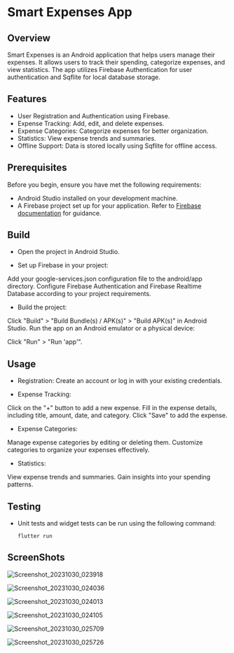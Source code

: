 # Smart Expenses App

## Overview

Smart Expenses is an Android application that helps users manage their expenses. It allows users to track their spending, categorize expenses, and view statistics. The app utilizes Firebase Authentication for user authentication and Sqflite for local database storage.



## Features

- User Registration and Authentication using Firebase.
- Expense Tracking: Add, edit, and delete expenses.
- Expense Categories: Categorize expenses for better organization.
- Statistics: View expense trends and summaries.
- Offline Support: Data is stored locally using Sqflite for offline access.

## Prerequisites

Before you begin, ensure you have met the following requirements:

- Android Studio installed on your development machine.
- A Firebase project set up for your application. Refer to [Firebase documentation](https://firebase.google.com/docs) for guidance.

## Build
- Open the project in Android Studio.

- Set up Firebase in your project:

Add your google-services.json configuration file to the android/app directory.
Configure Firebase Authentication and Firebase Realtime Database according to your project requirements.
- Build the project:

Click "Build" > "Build Bundle(s) / APK(s)" > "Build APK(s)" in Android Studio.
Run the app on an Android emulator or a physical device:

Click "Run" > "Run 'app'".

## Usage
- Registration: Create an account or log in with your existing credentials.

- Expense Tracking:

Click on the "+" button to add a new expense.
Fill in the expense details, including title, amount, date, and category.
Click "Save" to add the expense.
- Expense Categories:

Manage expense categories by editing or deleting them.
Customize categories to organize your expenses effectively.
- Statistics:

View expense trends and summaries.
Gain insights into your spending patterns.

## Testing
- Unit tests and widget tests can be run using the following command:
  ``` shell
  flutter run

## ScreenShots
![Screenshot_20231030_023918](https://github.com/Salman1717/SmartExpenses/assets/109744132/257a8039-1888-4e6b-8634-97c5d454d919)

![Screenshot_20231030_024036](https://github.com/Salman1717/SmartExpenses/assets/109744132/c92f083e-adcc-4ca8-8a8d-2f851a0fbb7f)

![Screenshot_20231030_024013](https://github.com/Salman1717/SmartExpenses/assets/109744132/98bdcf1a-31e5-4d96-a04c-4a5fc8ddf1d6)

![Screenshot_20231030_024105](https://github.com/Salman1717/SmartExpenses/assets/109744132/522134ab-98e5-413b-a8f7-0470c260abb7)

![Screenshot_20231030_025709](https://github.com/Salman1717/SmartExpenses/assets/109744132/f87c1e4c-a508-4979-a65b-648da776f36a)

![Screenshot_20231030_025726](https://github.com/Salman1717/SmartExpenses/assets/109744132/311d2f29-5549-4cbe-81e7-01c984debb5f)


